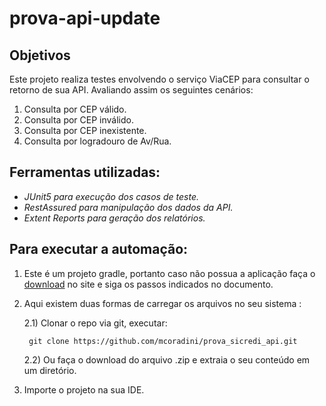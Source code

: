 # prova-api-update

<h2>Objetivos</h2>

Este projeto realiza testes envolvendo o serviço ViaCEP para consultar o retorno de sua API. Avaliando assim os seguintes cenários:

1. Consulta por CEP válido.
2. Consulta por CEP inválido.
3. Consulta por CEP inexistente.
4. Consulta por logradouro de Av/Rua.


<h2>Ferramentas utilizadas:</h2>

- <i>JUnit5 para execução dos casos de teste.</i>
- <i>RestAssured para manipulação dos dados da API.</i>
- <i>Extent Reports para geração dos relatórios.</i>


<h2>Para executar a automação:</h2>

1) Este é um projeto gradle, portanto caso não possua a aplicação faça o <a href="https://gradle.org/install/">download</a> no site e siga os passos indicados no documento.
	
2) Aqui existem duas formas de carregar os arquivos no seu sistema :

	2.1) Clonar o repo via git, executar:
	
	  	git clone https://github.com/mcoradini/prova_sicredi_api.git
		
	2.2) Ou faça o download do arquivo .zip e extraia o seu conteúdo em um diretório.
	
3) Importe o projeto na sua IDE.
